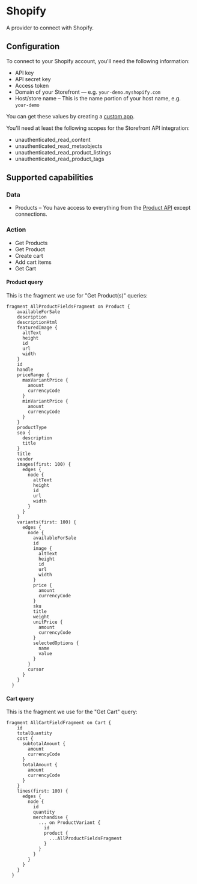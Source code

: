 # Shopify
A provider to connect with Shopify.

## Configuration
To connect to your Shopify account, you'll need the following information:
* API key
* API secret key
* Access token
* Domain of your Storefront — e.g. `your-demo.myshopify.com`
* Host/store name – This is the name portion of your host name, e.g. `your-demo`

You can get these values by creating a [custom app](https://help.shopify.com/en/manual/apps/app-types/custom-apps).

You'll need at least the following scopes for the Storefront API integration:
* unauthenticated_read_content
* unauthenticated_read_metaobjects
* unauthenticated_read_product_listings
* unauthenticated_read_product_tags

## Supported capabilities

### Data
* Products – You have access to everything from the [Product API](https://shopify.dev/docs/api/admin-graphql/2023-01/objects/Product) except connections.

### Action
* Get Products
* Get Product
* Create cart
* Add cart items
* Get Cart

#### Product query
This is the fragment we use for "Get Product(s)" queries:

```
fragment AllProductFieldsFragment on Product {
    availableForSale
    description
    descriptionHtml
    featuredImage {
      altText
      height
      id
      url
      width
    }
    id
    handle
    priceRange {
      maxVariantPrice {
        amount
        currencyCode
      }
      minVariantPrice {
        amount
        currencyCode
      }
    }
    productType
    seo {
      description
      title
    }
    title
    vendor
    images(first: 100) {
      edges {
        node {
          altText
          height
          id
          url
          width
        }
      }
    }
    variants(first: 100) {
      edges {
        node {
          availableForSale
          id
          image {
            altText
            height
            id
            url
            width
          }
          price {
            amount
            currencyCode
          }
          sku
          title
          weight
          unitPrice {
            amount
            currencyCode
          }
          selectedOptions {
            name
            value
          }
        }
        cursor
      }
    }
  }
```

#### Cart query
This is the fragment we use for the "Get Cart" query:

```
fragment AllCartFieldFragment on Cart {
    id
    totalQuantity
    cost {
      subtotalAmount {
        amount
        currencyCode
      }
      totalAmount {
        amount
        currencyCode
      }
    }
    lines(first: 100) {
      edges {
        node {
          id
          quantity
          merchandise {
            ... on ProductVariant {
              id
              product {
                ...AllProductFieldsFragment
              }
            }
          }
        }
      }
    }
  }
```
